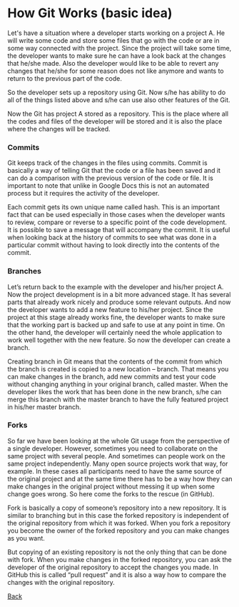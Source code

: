 # How Git Works (basic idea) 

Let's have a situation where a developer starts working on a project A. He will write some code and store some files that go with the code or are in some way connected with the project. Since the project will take some time, the developer wants to make sure he can have a look back at the changes that he/she made. Also the developer would like to be able to revert any changes that he/she for some reason does not like anymore and wants to return to the previous part of the code.

So the developer sets up a repository using Git. Now s/he has ability to do all of the things listed above and s/he can use also other features of the Git.

Now the Git has project A stored as a repository. This is the place where all the codes and files of the developer will be stored and it is also the place where the changes will be tracked.

### Commits
Git keeps track of the changes in the files using commits. Commit is basically a way of telling Git that the code or a file has been saved and it can do a comparison with the previous version of the code or file. It is important to note that unlike in Google Docs this is not an automated process but it requires the activity of the developer.

Each commit gets its own unique name called hash. This is an important fact that can be used especially in those cases when the developer wants to review, compare or reverse to a specific point of the code development. It is possible to save a message that will accompany the commit. It is useful when looking back at the history of commits to see what was done in a particular commit without having to look directly into the contents of the commit.

### Branches
Let’s return back to the example with the developer and his/her project A. Now the project development is in a bit more advanced stage. It has several parts that already work nicely and produce some relevant outputs. And now the developer wants to add a new feature to his/her project. Since the project at this stage already works fine, the developer wants to make sure that the working part is backed up and safe to use at any point in time. On the other hand, the developer will certainly need the whole application to work well together with the new feature. So now the developer can create a branch.

Creating branch in Git means that the contents of the commit from which the branch is created is copied to a new location – branch. That means you can make changes in the branch, add new commits and test your code without changing anything in your original branch, called master. When the developer likes the work that has been done in the new branch, s/he can merge this branch with the master branch to have the fully featured project in his/her master branch.

### Forks
So far we have been looking at the whole Git usage from the perspective of a single developer. However, sometimes you need to collaborate on the same project with several people. And sometimes can people work on the same project independently. Many open source projects work that way, for example. In these cases all participants need to have the same source of the original project and at the same time there has to be a way how they can make changes in the original project without messing it up when some change goes wrong. So here come the forks to the rescue (in GitHub).

Fork is basically a copy of someone’s repository into a new repository. It is similar to branching but in this case the forked repository is independent of the original repository from which it was forked. When you fork a repository you become the owner of the forked repository and you can make changes as you want.

But copying of an existing repository is not the only thing that can be done with fork. When you make changes in the forked repository, you can ask the developer of the original repository to accept the changes you made. In GitHub this is called “pull request” and it is also a way how to compare the changes with the original repository.

[Back](/Lessons/Lesson1x/README.md)
